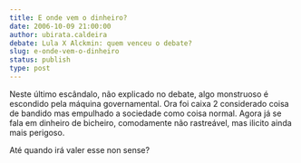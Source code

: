 ```yaml
---
title: E onde vem o dinheiro?
date: 2006-10-09 21:00:00
author: ubirata.caldeira
debate: Lula X Alckmin: quem venceu o debate?
slug: e-onde-vem-o-dinheiro
status: publish 
type: post
---
```


Neste último escândalo, não explicado no debate, algo monstruoso é
escondido pela máquina governamental. Ora foi caixa 2 considerado coisa
de bandido mas empulhado a sociedade como coisa normal. Agora já se
fala em dinheiro de bicheiro, comodamente não rastreável, mas ilicito
ainda mais perigoso.  

Até quando irá valer esse non sense?  

  

